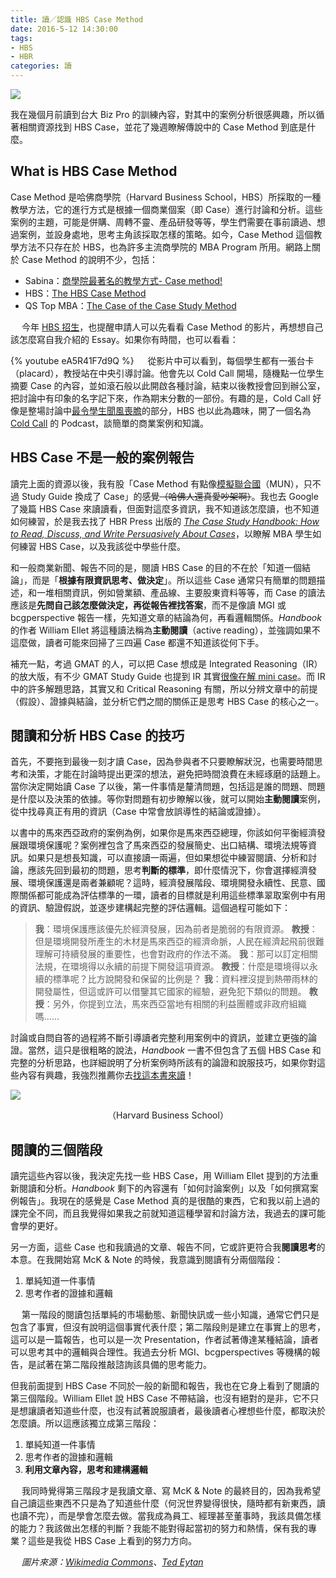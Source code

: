 ```yaml
---
title: 讀／認識 HBS Case Method
date: 2016-5-12 14:30:00
tags:
- HBS
- HBR
categories: 讀
---
```

![](cover.jpg)

我在幾個月前讀到台大 Biz Pro 的訓練內容，對其中的案例分析很感興趣，所以循著相關資源找到 HBS Case，並花了幾週瞭解傳說中的 Case Method 到底是什麼。<!--more-->

## What is HBS Case Method

Case Method 是哈佛商學院（Harvard Business School，HBS）所採取的一種教學方法，它的進行方式是根據一個商業個案（即 Case）進行討論和分析。這些案例的主題，可能是併購、周轉不靈、產品研發等等，學生們需要在事前讀過、想過案例，並設身處地，思考主角該採取怎樣的策略。如今，Case Method 這個教學方法不只存在於 HBS，也為許多主流商學院的 MBA Program 所用。網路上關於 Case Method 的說明不少，包括：

* Sabina：[商學院最著名的教學方式- Case method!](https://sabinahuang.com/mba-case-method/)
* HBS：[The HBS Case Method](http://www.hbs.edu/mba/academic-experience/Pages/the-hbs-case-method.aspx)
* QS Top MBA：[The Case of the Case Study Method](http://www.topmba.com/mba-programs/case-case-study-method)

　
今年 [HBS 招生](http://www.hbs.edu/mba/admissions/application-process/Pages/default.aspx)，也提醒申請人可以先看看 Case Method 的影片，再想想自己該怎麼寫自我介紹的 Essay。如果你有時間，也可以看看：

{% youtube eA5R41F7d9Q %}
　
從影片中可以看到，每個學生都有一張台卡（placard），教授站在中央引導討論。他會先以 Cold Call 開場，隨機點一位學生摘要 Case 的內容，並如滾石般以此開啟各種討論，結束以後教授會回到辦公室，把討論中有印象的名字記下來，作為期末分數的一部份。有趣的是，Cold Call 好像是整場討論中[最令學生聞風喪膽](https://www.zhihu.com/question/22879596)的部分，HBS 也以此為趣味，開了一個名為 [Cold Call](https://itunes.apple.com/us/podcast/cold-call/id1024728847?mt=2) 的 Podcast，談簡單的商業案例和知識。

## HBS Case 不是一般的案例報告

讀完上面的資源以後，我有股「Case Method 有點像[模擬聯合國](https://zh.wikipedia.org/zh-hk/%E6%A8%A1%E6%93%AC%E8%81%AF%E5%90%88%E5%9C%8B)（MUN），只不過 Study Guide 換成了 Case」的感覺~~（哈佛人還真愛吵架啊）~~。我也去 Google 了幾篇 HBS Case 來讀讀看，但面對這麼多資訊，我不知道該怎麼讀，也不知道如何練習，於是我去找了 HBR Press 出版的 [*The Case Study Handbook: How to Read, Discuss, and Write Persuasively About Cases*](https://hbr.org/product/the-case-study-handbook-how-to-read-discuss-and-write-persuasively-about-cases/an/1584-PBK-ENG)，以瞭解 MBA 學生如何練習 HBS Case，以及我該從中學些什麼。

和一般商業新聞、報告不同的是，閱讀 HBS Case 的目的不在於「知道一個結論」，而是「**根據有限資訊思考、做決定**」。所以這些 Case 通常只有簡單的問題描述，和一堆相關資訊，例如營業額、產品線、主要股東資料等等，而 Case 的讀法應該是**先問自己該怎麼做決定，再從報告裡找答案**，而不是像讀 MGI 或 bcgperspective 報告一樣，先知道文章的結論為何，再看邏輯關係。*Handbook* 的作者 William Ellet 將這種讀法稱為**主動閱讀**（active reading），並強調如果不這麼做，讀者可能來回掃了三四遍 Case 都還不知道該從何下手。

補充一點，考過 GMAT 的人，可以把 Case 想成是 Integrated Reasoning（IR）的放大版，有不少 GMAT Study Guide 也提到 IR 其實[很像在解 mini case](http://www.veritasprep.com/gmat/integrated-reasoning/)。而 IR 中的許多解題思路，其實又和 Critical Reasoning 有關，所以分辨文章中的前提（假設）、證據與結論，並分析它們之間的關係正是思考 HBS Case 的核心之一。

## 閱讀和分析 HBS Case 的技巧

首先，不要拖到最後一刻才讀 Case，因為參與者不只要瞭解狀況，也需要時間思考和決策，才能在討論時提出更深的想法，避免把時間浪費在未經琢磨的話題上。當你決定開始讀 Case 了以後，第一件事情是釐清問題，包括這是誰的問題、問題是什麼以及決策的依據。等你對問題有初步瞭解以後，就可以開始**主動閱讀**案例，從中找尋真正有用的資訊（Case 中常會放誤導性的結論或證據）。

以書中的馬來西亞政府的案例為例，如果你是馬來西亞總理，你該如何平衡經濟發展跟環境保護呢？案例裡包含了馬來西亞的發展簡史、出口結構、環境法規等資訊。如果只是想長知識，可以直接讀一兩遍，但如果想從中練習閱讀、分析和討論，應該先回到最初的問題，思考**判斷的標準**，即什麼情況下，你會選擇經濟發展、環境保護還是兩者兼顧呢？這時，經濟發展階段、環境開發永續性、民意、國際關係都可能成為評估標準的一環，讀者的目標就是利用這些標準翠取案例中有用的資訊、驗證假説，並逐步建構起完整的評估邏輯。這個過程可能如下：

> **我**：環境保護應該優先於經濟發展，因為前者是脆弱的有限資源。
> **教授**：但是環境開發所產生的木材是馬來西亞的經濟命脈，人民在經濟起飛前很難理解可持續發展的重要性，也會對政府的作法不滿。
> **我**：那可以訂定相關法規，在環境得以永續的前提下開發這項資源。
> **教授**：什麼是環境得以永續的標準呢？比方說開發和保留的比例是？
> **我**：資料裡沒提到熱帶雨林的開發屬性，但這或許可以借鑒其它國家的經驗，避免犯下類似的問題。
> **教授**：另外，你提到立法，馬來西亞當地有相關的利益團體或非政府組織嗎……

討論或自問自答的過程將不斷引導讀者完整利用案例中的資訊，並建立更強的論證。當然，這只是很粗略的說法，*Handbook* 一書不但包含了五個 HBS Case 和完整的分析思路，也詳細說明了分析案例時所該有的論證和說服技巧，如果你對這些內容有興趣，我強烈推薦你去[找這本書來讀](http://www.amazon.com/Case-Study-Handbook-Discuss-Persuasively/dp/1422101584)！

![](OnedayIwill.jpg)
<center>（Harvard Business School）</center>

## 閱讀的三個階段

讀完這些內容以後，我決定先找一些 HBS Case，用 William Ellet 提到的方法重新閱讀和分析。*Handbook* 剩下的內容還有「如何討論案例」以及「如何撰寫案例報告」。我現在的感覺是 Case Method 真的是很酷的東西，它和我以前上過的課完全不同，而且我覺得如果我之前就知道這種學習和討論方法，我過去的課可能會學的更好。

另一方面，這些 Case 也和我讀過的文章、報告不同，它或許更符合我**閱讀思考**的本意。在我開始寫 McK & Note 的時候，我意識到閱讀有分兩個階段：

1. 單純知道一件事情
2. 思考作者的證據和邏輯

　
第一階段的閱讀包括單純的市場動態、新聞快訊或一些小知識，通常它們只是包含了事實，但沒有說明這個事實代表什麼；第二階段則是建立在事實上的思考，這可以是一篇報告，也可以是一次 Presentation，作者試著傳達某種結論，讀者可以思考其中的邏輯與合理性。我過去分析 MGI、bcgperspectives 等機構的報告，是試著在第二階段推敲諮詢該具備的思考能力。

但我前面提到 HBS Case 不同於一般的新聞和報告，我也在它身上看到了閱讀的第三個階段。William Ellet 說 HBS Case 不帶結論，也沒有絕對的是非，它不只是想讓讀者知道些什麼，也沒有試著說服讀者，最後讀者心裡想些什麼，都取決於怎麼讀。所以這應該獨立成第三階段：

1. 單純知道一件事情
2. 思考作者的證據和邏輯
3. **利用文章內容，思考和建構邏輯**

　
我同時覺得第三階段才是我讀文章、寫 McK & Note 的最終目的，因為我希望自己讀這些東西不只是為了知道些什麼（何況世界變得很快，隨時都有新東西，讀也讀不完），而是學會怎麼去做。當我成為員工、經理甚至董事時，我該具備怎樣的能力？我該做出怎樣的判斷？我能不能對得起當初的努力和熱情，保有我的專業？這些是我從 HBS Case 上看到的努力方向。

　
*圖片來源：[Wikimedia Commons](https://commons.wikimedia.org/wiki/File:Inside_a_Harvard_Business_School_classroom.jpeg)、[Ted Eytan](https://www.flickr.com/photos/taedc/18285796919)*
